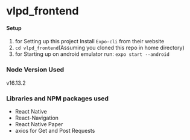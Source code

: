 # vlpd_frontend

#### Setup
1. for Setting up this project Install ```Expo-cli``` from their website
2. ```cd vlpd_frontend```(Assuming you cloned this repo in home directory)
3. for Starting up on android emulator run: ```expo start --android```

### Node Version Used
v16.13.2

### Libraries and NPM packages used
* React Native
* React-Navigation
* React Native Paper
* axios for Get and Post Requests
